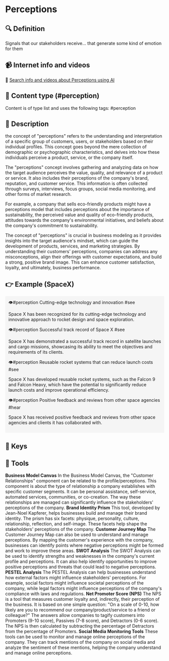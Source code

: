
# Perceptions


## 🔍 Definition
Signals that our stakeholders receive... that generate some kind of emotion for them


## 📹 Internet info and videos
🤖 [Search info and videos about Perceptions using AI](https://www.perplexity.ai/search?q=videos+about+Perceptions:+Signals+that+our+stakeholders+receive...that+generate+some+type+of+emotion+for+them
)

## 📰 Content type (#perception)
Content is of type list and uses the following tags: #perception


## 📖 Description
the concept of "perceptions" refers to the understanding and interpretation of a specific group of customers, users, or stakeholders based on their individual profiles. This concept goes beyond the mere collection of demographic or psychographic characteristics, and delves into how these individuals perceive a product, service, or the company itself.

The "perceptions" concept involves gathering and analyzing data on how the target audience perceives the value, quality, and relevance of a product or service. It also includes their perceptions of the company's brand, reputation, and customer service. This information is often collected through surveys, interviews, focus groups, social media monitoring, and other forms of market research.

For example, a company that sells eco-friendly products might have a perceptions model that includes perceptions about the importance of sustainability, the perceived value and quality of eco-friendly products, attitudes towards the company's environmental initiatives, and beliefs about the company's commitment to sustainability.

The concept of "perceptions" is crucial in business modeling as it provides insights into the target audience's mindset, which can guide the development of products, services, and marketing strategies. By understanding their customers' perceptions, companies can address any misconceptions, align their offerings with customer expectations, and build a strong, positive brand image. This can enhance customer satisfaction, loyalty, and ultimately, business performance.

## 👉 Example (SpaceX)

<div style="background-color: #f5f5f5; padding: 10px;">👁️#perception Cutting-edge technology and innovation #see
  
Space X has been recognized for its cutting-edge technology and innovative approach to rocket design and space exploration.

👁️#perception Successful track record of Space X #see
  
Space X has demonstrated a successful track record in satellite launches and cargo missions, showcasing its ability to meet the objectives and requirements of its clients.

👁️#perception Reusable rocket systems that can reduce launch costs #see  

Space X has developed reusable rocket systems, such as the Falcon 9 and Falcon Heavy, which have the potential to significantly reduce launch costs and improve operational efficiency.

👁️#perception Positive feedback and reviews from other space agencies #hear 
 
Space X has received positive feedback and reviews from other space agencies and clients it has collaborated with.


</div>

## 🔑 Keys



## 🧰 Tools
**Business Model Canvas**
In the Business Model Canvas, the "Customer Relationships" component can be related to the profile/perceptions. This component is about the type of relationship a company establishes with specific customer segments. It can be personal assistance, self-service, automated services, communities, or co-creation. The way these relationships are managed can significantly influence the stakeholders' perceptions of the company.
**Brand Identity Prism**
This tool, developed by Jean-Noel Kapferer, helps businesses build and manage their brand identity. The prism has six facets: physique, personality, culture, relationship, reflection, and self-image. These facets help shape the stakeholders' perceptions of the company.
**Customer Journey Map**
The Customer Journey Map can also be used to understand and manage perceptions. By mapping the customer's experience with the company, businesses can identify points where negative perceptions might be formed and work to improve these areas.
**SWOT Analysis**
The SWOT Analysis can be used to identify strengths and weaknesses in the company's current profile and perceptions. It can also help identify opportunities to improve positive perceptions and threats that could lead to negative perceptions.
**PESTEL Analysis**
The PESTEL Analysis can help businesses understand how external factors might influence stakeholders' perceptions. For example, social factors might influence societal perceptions of the company, while legal factors might influence perceptions of the company's compliance with laws and regulations.
**Net Promoter Score (NPS)**
The NPS is a tool that measures customer loyalty and, indirectly, their perception of the business. It is based on one simple question: "On a scale of 0-10, how likely are you to recommend our company/product/service to a friend or colleague?" The answers allow companies to tagify customers into Promoters (9-10 score), Passives (7-8 score), and Detractors (0-6 score). The NPS is then calculated by subtracting the percentage of Detractors from the percentage of Promoters.
**Social Media Monitoring Tools**
These tools can be used to monitor and manage online perceptions of the company. They can track mentions of the company on social media and analyze the sentiment of these mentions, helping the company understand and manage online perceptions.

